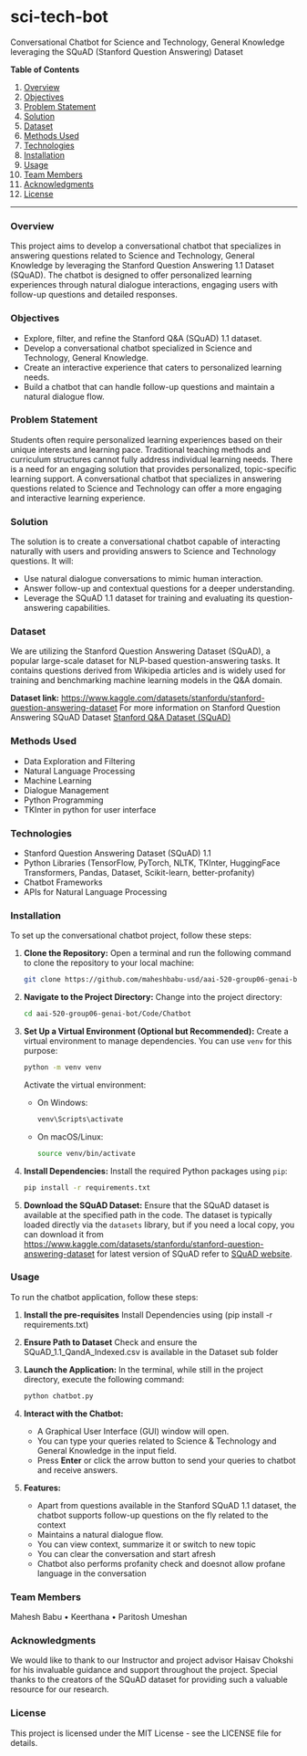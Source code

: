 # sci-tech-bot
Conversational Chatbot for Science and Technology, General Knowledge leveraging the SQuAD (Stanford Question Answering) Dataset

**Table of Contents**

1. [Overview](#overview)  
2. [Objectives](#objectives)  
3. [Problem Statement](#problem-statement)  
4. [Solution](#solution)  
5. [Dataset](#dataset)  
6. [Methods Used](#methods-used)  
7. [Technologies](#technologies)  
8. [Installation](#installation)  
9. [Usage](#usage)  
10. [Team Members](#team-members)  
11. [Acknowledgments](#acknowledgments)  
12. [License](#license)  

---

### Overview
This project aims to develop a conversational chatbot that specializes in answering questions related to Science and Technology, General Knowledge by
leveraging the Stanford Question Answering 1.1 Dataset (SQuAD). The chatbot is designed to offer personalized learning experiences through natural dialogue interactions,
engaging users with follow-up questions and detailed responses.

### Objectives
- Explore, filter, and refine the Stanford Q&A (SQuAD) 1.1 dataset.
- Develop a conversational chatbot specialized in Science and Technology, General Knowledge.
- Create an interactive experience that caters to personalized learning needs.
- Build a chatbot that can handle follow-up questions and maintain a natural dialogue flow.

### Problem Statement
Students often require personalized learning experiences based on their unique interests and learning pace.
Traditional teaching methods and curriculum structures cannot fully address individual learning needs.
There is a need for an engaging solution that provides personalized, topic-specific learning support.
A conversational chatbot that specializes in answering questions related to Science and Technology can offer a more engaging and interactive learning experience.

### Solution
The solution is to create a conversational chatbot capable of interacting naturally with users and providing answers to Science and Technology questions. It will:
- Use natural dialogue conversations to mimic human interaction.
- Answer follow-up and contextual questions for a deeper understanding.
- Leverage the SQuAD 1.1 dataset for training and evaluating its question-answering capabilities.

### Dataset
We are utilizing the Stanford Question Answering Dataset (SQuAD), a popular large-scale dataset for NLP-based question-answering tasks.
It contains questions derived from Wikipedia articles and is widely used for training and benchmarking machine learning models in the Q&A domain.

**Dataset link:** 
https://www.kaggle.com/datasets/stanfordu/stanford-question-answering-dataset
For more information on Stanford Question Answering SQuAD Dataset
[Stanford Q&A Dataset (SQuAD)](https://rajpurkar.github.io/SQuAD-explorer/)

### Methods Used
- Data Exploration and Filtering
- Natural Language Processing
- Machine Learning
- Dialogue Management
- Python Programming
- TKInter in python for user interface

### Technologies
- Stanford Question Answering Dataset (SQuAD) 1.1
- Python Libraries (TensorFlow, PyTorch, NLTK, TKInter, HuggingFace Transformers, Pandas, Dataset, Scikit-learn, better-profanity)
- Chatbot Frameworks 
- APIs for Natural Language Processing

### Installation

To set up the conversational chatbot project, follow these steps:

1. **Clone the Repository:**
   Open a terminal and run the following command to clone the repository to your local machine:
   ```bash
   git clone https://github.com/maheshbabu-usd/aai-520-group06-genai-bot.git
   ```

2. **Navigate to the Project Directory:**
   Change into the project directory:
   ```bash
   cd aai-520-group06-genai-bot/Code/Chatbot
   ```

3. **Set Up a Virtual Environment (Optional but Recommended):**
   Create a virtual environment to manage dependencies. You can use `venv` for this purpose:
   ```bash
   python -m venv venv
   ```
   Activate the virtual environment:
   - On Windows:
     ```bash
     venv\Scripts\activate
     ```
   - On macOS/Linux:
     ```bash
     source venv/bin/activate
     ```

4. **Install Dependencies:**
   Install the required Python packages using `pip`:
   ```bash
   pip install -r requirements.txt
   ```

5. **Download the SQuAD Dataset:**
   Ensure that the SQuAD dataset is available at the specified path in the code. The dataset is typically loaded directly via the `datasets` library,
   but if you need a local copy, you can download it from https://www.kaggle.com/datasets/stanfordu/stanford-question-answering-dataset
   for latest version of SQuAD refer to [SQuAD website](https://rajpurkar.github.io/SQuAD-explorer/).

### Usage

To run the chatbot application, follow these steps:
1. **Install the pre-requisites**
   Install Dependencies using (pip install -r requirements.txt)
2. **Ensure Path to Dataset**
   Check and ensure the SQuAD_1.1_QandA_Indexed.csv is available in the Dataset sub folder
3. **Launch the Application:**
   In the terminal, while still in the project directory, execute the following command:
   ```bash
   python chatbot.py
   ```

2. **Interact with the Chatbot:**
   - A Graphical User Interface (GUI) window will open.
   - You can type your queries related to Science & Technology and General Knowledge in the input field.
   - Press **Enter** or click the arrow button to send your queries to chatbot and receive answers.

3. **Features:**
   - Apart from questions available in the Stanford SQuAD 1.1 dataset, the chatbot supports follow-up questions on the fly related to the context
   - Maintains a natural dialogue flow.
   - You can view context, summarize it or switch to new topic
   - You can clear the conversation and start afresh
   - Chatbot also performs profanity check and doesnot allow profane language in the conversation

### Team Members

Mahesh Babu • Keerthana • Paritosh Umeshan

### Acknowledgments
We would like to thank to our Instructor and project advisor Haisav Chokshi for his invaluable guidance and support throughout the project.
Special thanks to the creators of the SQuAD dataset for providing such a valuable resource for our research.

### License
This project is licensed under the MIT License - see the LICENSE file for details.

